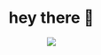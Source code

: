 <h1 align="center">hey there 👋</h1>

<div align="center">
  <img src="https://visitor-badge.laobi.icu/badge?page_id=yazidiyassine.yazidiyassine" />
</div>

